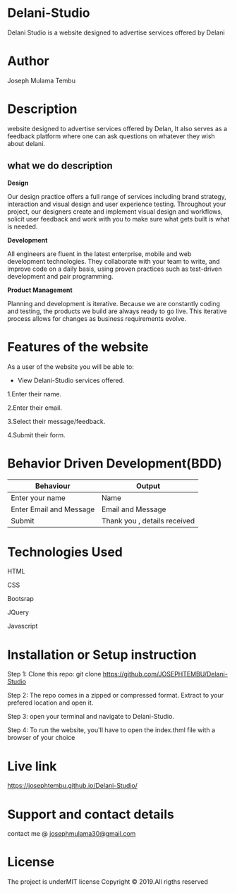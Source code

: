# Delani-Studio
Delani Studio is a website designed to advertise services offered by Delani

# Author

Joseph Mulama Tembu

# Description
website designed to advertise services offered by Delan,
It also serves as a feedback platform where one can ask questions on whatever they wish about delani.
 
 ## what we do description

 **Design**

 Our design practice offers a full range of services including brand strategy, interaction and visual design and user experience testing.
Throughout your project, our designers create and implement visual design and workflows, solicit user feedback and work with you to make sure what gets built is what is needed.

**Development**

All engineers are fluent in the latest enterprise, mobile and web development technologies.
They collaborate with your team to write, and improve code on a daily basis, using proven practices such as test-driven development and pair programming.

**Product Management**

Planning and development is iterative. Because we are constantly coding and testing, the products we build are always ready to go live. 
This iterative process allows for changes as business requirements evolve.

# Features of the website

As a user of the website you will be able to:

- View Delani-Studio services offered.


1.Enter their name.

  2.Enter their email.

3.Select their message/feedback.

4.Submit their form.

# Behavior Driven Development(BDD)

| Behaviour | Output |
| ----------- | ----------- |
| Enter your name |Name |
| Enter Email and Message | Email and Message |
| Submit |Thank you , details received |

# Technologies Used

HTML

CSS

Bootsrap

JQuery

Javascript

# Installation or Setup instruction

Step 1: Clone this repo: git clone https://github.com/JOSEPHTEMBU/Delani-Studio

Step 2: The repo comes in a zipped or compressed format. Extract to your prefered location and open it.

Step 3: open your terminal and navigate to Delani-Studio.

Step 4: To run the website, you'll have to open the index.thml file with a browser of your choice 

# Live link
https://josephtembu.github.io/Delani-Studio/

# Support and contact details
contact me  @ josephmulama30@gmail.com

# License
The project is underMIT license Copyright © 2019.All rigths reserved

